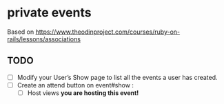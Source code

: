# private events

Based on https://www.theodinproject.com/courses/ruby-on-rails/lessons/associations

## TODO
- [ ] Modify your User’s Show page to list all the events a user has created.
- [ ] Create an attend button on event#show :
    - [ ] Host views **you are hosting this event!**
